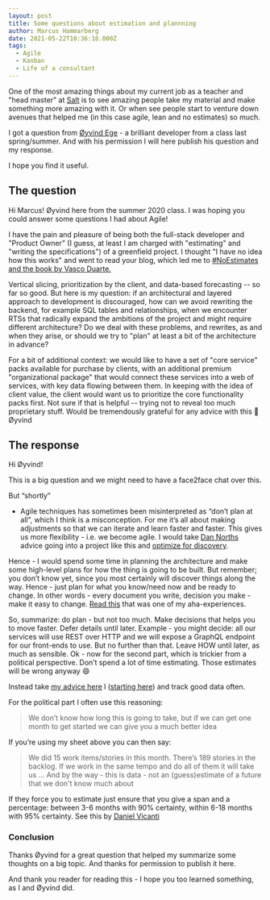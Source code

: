 ```yaml
---
layout: post
title: Some questions about estimation and plannning
author: Marcus Hammarberg
date: 2021-05-22T10:36:18.000Z
tags:
  - Agile
  - Kanban
  - Life of a consultant
---
```


One of the most amazing things about my current job as a teacher and "head master" at [Salt](https://www.salt.study) is to see amazing people take my material and make something more amazing with it. Or when see people start to venture down avenues that helped me (in this case agile, lean and no estimates) so much.

I got a question from [Øyvind Ege](https://www.linkedin.com/in/oyvind-ege/) - a brilliant developer from a class last spring/summer. And with his permission I will here publish his question and my response.

I hope you find it useful.

<!-- excerpt-end -->

## The question

Hi Marcus! Øyvind here from the summer 2020 class. I was hoping you could answer some questions I had about Agile!

I have the pain and pleasure of being both the full-stack developer and "Product Owner" (I guess, at least I am charged with "estimating" and "writing the specifications") of a greenfield project. I thought "I have no idea how this works" and went to read your blog, which led me to [#NoEstimates and the book by Vasco Duarte.](http://noestimatesbook.com/about-the-book/)

Vertical slicing, prioritization by the client, and data-based forecasting -- so far so good. But here is my question: if an architectural and layered approach to development is discouraged, how can we avoid rewriting the backend, for example SQL tables and relationships, when we encounter RTSs that radically expand the ambitions of the project and might require different architecture? Do we deal with these problems, and rewrites, as and when they arise, or should we try to "plan" at least a bit of the architecture in advance?

For a bit of additional context: we would like to have a set of "core service" packs available for purchase by clients, with an additional premium "organizational package" that would connect these services into a web of services, with key data flowing between them. In keeping with the idea of client value, the client would want us to prioritize the core functionality packs first.
Not sure if that is helpful -- trying not to reveal too much proprietary stuff.
Would be tremendously grateful for any advice with this :slightly_smiling_face:
Øyvind

## The response

Hi Øyvind!

This is a big question and we might need to have a face2face chat over this.

But “shortly”

- Agile techniques has sometimes been misinterpreted as “don’t plan at all”, which I think is a misconception. For me it’s all about making adjustments so that we can iterate and learn faster and faster. This gives us more flexibility - i.e. we become agile.
I would take [Dan Norths](https://dannorth.net/) advice going into a project like this and [optimize for discovery]( https://dannorth.net/2010/08/30/introducing-deliberate-discovery/).

Hence - I would spend some time in planning the architecture and make some high-level plans for how the thing is going to be built. But remember; you don’t know yet, since you most certainly will discover things along the way. Hence - just plan for what you know/need now and be ready to change. In other words - every document you write, decision you make - make it easy to change. [Read this](http://www.marcusoft.net/2013/04/WhatDoYouOptimizeFor.html)  that was one of my aha-experiences.

So, summarize: do plan - but not too much. Make decisions that helps you to move faster. Defer details until later. Example - you might decide: all our services will use REST over HTTP and we will expose a GraphQL endpoint for our front-ends to use. But no further than that. Leave HOW until later, as much as sensible.
Ok - now for the second part, which is trickier from a political perspective. Don’t spend a lot of time estimating. Those estimates will be wrong anyway :smile:

Instead take [my advice here](https://www.marcusoft.net/2019/03/kanbanstats-an-average-improvement.htm) l ([starting here](http://www.marcusoft.net/2019/01/kanbanstats-simplify-process-stats-get-started.html))  and track good data often.

For the political part I often use this reasoning:

> We don’t know how long this is going to take, but if we can get one month to get started we can give you a much better idea

If you’re using my sheet above you can then say:

> We did 15 work items/stories in this month. There’s 189 stories in the backlog. If we work in the same tempo and do all of them it will take us … And by the way - this is data - not an (guess)estimate of a future that we don't know much about

If they force you to estimate just ensure that you give a span and a percentage: between 3-6 months with 90% certainty, within 6-18 months with 95% certainty. See this by [Daniel Vicanti]( https://www.youtube.com/watch?v=aG5Eet6BJTc)

### Conclusion

Thanks Øyvind for a great question that helped my summarize some thoughts on a big topic. And thanks for permission to publish it here.

And thank you reader for reading this - I hope you too learned something, as I and Øyvind did.
